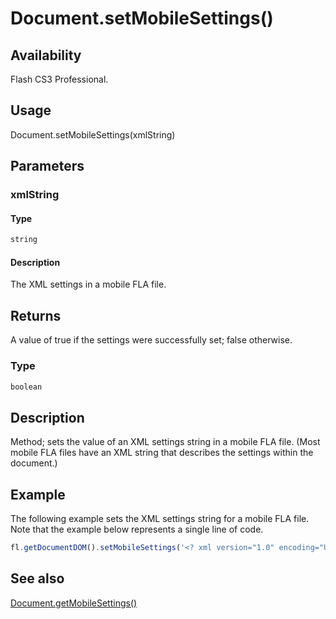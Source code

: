 # Document.setMobileSettings()

## Availability

Flash CS3 Professional.

## Usage

Document.setMobileSettings(xmlString)

## Parameters

### **xmlString**

#### Type

```typescript
string
```

#### Description

The XML settings in a mobile FLA file.

## Returns

A value of true if the settings were successfully set; false otherwise.

### Type

```typescript
boolean
```

## Description

Method; sets the value of an XML settings string in a mobile FLA file. (Most mobile FLA files have an XML string that describes the settings within the document.)

## Example

The following example sets the XML settings string for a mobile FLA file. Note that the example below represents a single line of code.

```javascript
fl.getDocumentDOM().setMobileSettings('<? xml version="1.0" encoding="UTF-16" standalone="no"?><mobileSettings><contentType id="standalonePlayer" name="Standalone Player"/><testDevices><testDevice id="1170" name="Generic Phone" selected="yes"/></testDevices><outputMsgFiltering info="no" trace="yes" warning="yes"/><testWindowState height="496" splitterClosed="No" splitterXPos="400" width="907"/></mobileSettings>');
```

## See also

[Document.getMobileSettings()](../Document_object/Document81.md)
